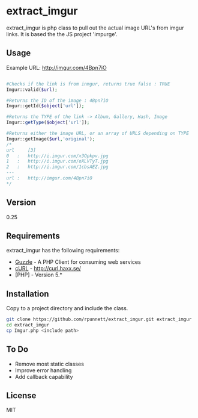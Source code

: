extract_imgur
=========

extract_imgur is php class to pull out the actual image URL's from imgur links. It is based the the JS project 'impurge'.


Usage
----
Example URL: http://imgur.com/4Bpn7iO
```php

#Checks if the link is from inmgur, returns true false : TRUE
Imgur::valid($url); 

#Returns the ID of the image : 4Bpn7iO
Imgur::getId($object['url']); 

#Returns the TYPE of the link -> Album, Gallery, Hash, Image
Imgur::getType($object['url']); 

#Returns either the image URL, or an array of URLS depending on TYPE
Imgur::getImage($url,'original');
/*
url		[3]
0   :   http://i.imgur.com/x3Opkpv.jpg
1   :   http://i.imgur.com/oXLVTyT.jpg
2   :	http://i.imgur.com/1cbsAEZ.jpg
---
url :	http://imgur.com/4Bpn7iO
*/
```

Version
----

0.25

Requirements
-----------

extract_imgur has the following requirements:

* [Guzzle] - A PHP Client for consuming web services
* [cURL] - http://curl.haxx.se/
* [PHP] - Version 5.*


Installation
--------------
Copy to a project directory and include the class.

```sh
git clone https://github.com/rpunnett/extract_imgur.git extract_imgur
cd extract_imgur
cp Imgur.php <include path>
```

To Do
----

* Remove most static classes
* Improve error handling
* Add callback capability 



License
----

MIT



[robert punnett]:https://github.com/rpunnett
[guzzle]:http://guzzle.readthedocs.org/en/latest/
[cURL]:http://curl.haxx.se/
